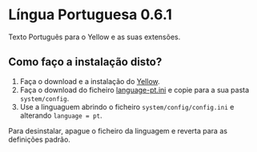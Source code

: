 Língua Portuguesa 0.6.1
=======================
Texto Português para o Yellow e as suas extensões.

Como faço a instalação disto?
-----------------------------
1. Faça o download e a instalação do [Yellow](https://github.com/datenstrom/yellow/).  
2. Faça o download do ficheiro [language-pt.ini](language-pt.ini?raw=true) e copie para a sua pasta `system/config`.  
3. Use a linguaguem abrindo o ficheiro `system/config/config.ini` e alterando `language = pt`.

Para desinstalar, apague o ficheiro da linguagem e reverta para as definições padrão.